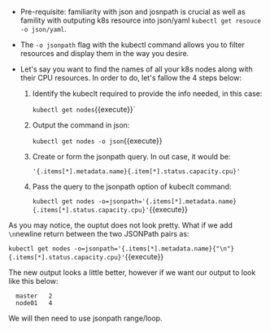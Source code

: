  - Pre-requisite: familiarity with json and josnpath is crucial as well as famility with outputing k8s resource into json/yaml `kubectl get resouce -o json/yaml`.

- The `-o jsonpath` flag with the kubectl command allows you to filter resources and display them in the way you desire.
- Let's say you want to find the names of all your k8s nodes along with their CPU resources. In order to do, let's fallow the 4 steps below:
  
  1. Identify the kubeclt required to provide the info needed, in this case:

      `kubectl get nodes`{{execute}}`

  2. Output the command in json:

      `kubectl get nodes -o json`{{execute}}

  3. Create or form the jsonpath query. In out case, it would be:

     `'{.items[*].metadata.name}{.item[*].status.capacity.cpu}'`
    
    
  4. Pass the query to the jsonpath option of kubeclt command:

     `kubectl get nodes -o=jsonpath='{.items[*].metadata.name} {.items[*].status.capacity.cpu}'`{{execute}}

As you may notice, the ouptut does not look pretty. What if we add `\n`newline return between the two JSONPath pairs as:

  `kubectl get nodes -o=jsonpath='{.items[*].metadata.name}{"\n"}{.items[*].status.capacity.cpu}'`{{execute}}

The new output looks a little better, however if we want our output to look like this below:

  ```
    master   2
    node01   4
  ```
  We will then need to use jsonpath  range/loop.